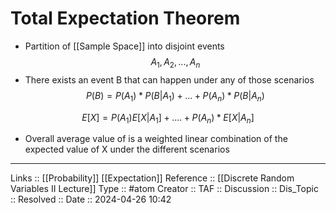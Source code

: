 # Total Expectation Theorem

- Partition of [[Sample Space]] into disjoint events $$A_1,A_2,...,A_n$$
- There exists an event B that can happen under any of those scenarios
$$
P(B) = P(A_1)*P(B|A_1) + ... + P(A_n)*P(B|A_n)
$$

$$
E[X] = P(A_1)E[X|A_1] + .... + P(A_n)*E[X|A_n]
$$

- Overall average value of is a weighted linear combination of the expected value of X under the different scenarios
---
Links :: [[Probability]] [[Expectation]]
Reference :: [[Discrete Random Variables II Lecture]]
Type :: #atom
Creator ::
TAF ::
Discussion ::
Dis_Topic :: 
Resolved ::
Date :: 2024-04-26 10:42
